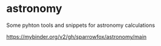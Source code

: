 # astronomy

Some pyhton tools and snippets for astronomy calculations

https://mybinder.org/v2/gh/sparrowfox/astronomy/main
